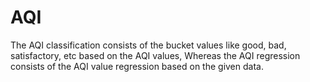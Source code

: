 # AQI
The AQI classification consists of the bucket values like good, bad, satisfactory, etc based on the AQI values,
Whereas the AQI regression consists of the AQI value regression based on the given data.
